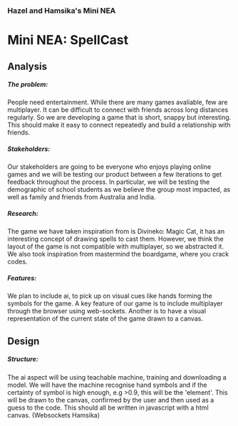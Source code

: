 ### Hazel and Hamsika's Mini NEA

# Mini NEA: SpellCast

## Analysis 

##### The problem: 

People need entertainment. While there are many games avaliable, few are multiplayer. It can be difficult to connect with friends across long distances regularly. So we are developing a game that is short, snappy but interesting. This should make it easy to connect repeatedly and build a relationship with friends. 

##### Stakeholders: 

Our stakeholders are going to be everyone who enjoys playing online games and we will be testing our product between a few iterations to get feedback throughout the process. In particular, we will be testing the demographic of school students as we believe the group most impacted, as well as family and friends from Australia and India. 

##### Research: 

The game we have taken inspiration from is Divineko: Magic Cat, it has an interesting concept of drawing spells to cast them. However, we think the layout of the game is not compatible with multiplayer, so we abstracted it. We also took inspiration from mastermind the boardgame, where you crack codes.  

##### Features:

We plan to include ai, to pick up on visual cues like hands forming the symbols for the game. A key feature of our game is to include multiplayer through the browser using web-sockets. Another is to have a visual representation of the current state of the game drawn to a canvas. 

## Design

##### Structure:

The ai aspect will be using teachable machine, training and downloading a model. We will have the machine recognise hand symbols and if the certainty of symbol is high enough, e.g >0.9, this will be the 'element'. This will be drawn to the canvas, confirmed by the user and then used as a guess to the code. This should all be written in javascript with a html canvas. (Websockets Hamsika)